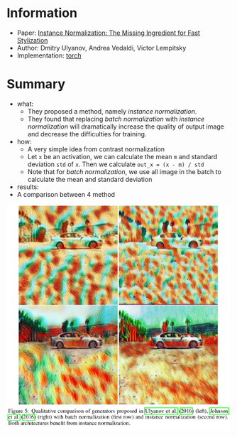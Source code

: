 # Information
* Paper: [Instance Normalization: The Missing Ingredient for Fast Stylization](https://arxiv.org/pdf/1610.07629v3.pdf)
* Author: Dmitry Ulyanov, Andrea Vedaldi, Victor Lempitsky
* Implementation: [torch](https://github.com/DmitryUlyanov/texture_nets)

# Summary
* what:
  * They proposed a method, namely _instance normalization_.
  * They found that replacing _batch normalization_ with _instance normalization_ will dramatically increase the quality of output image and decrease the difficulties for training.
* how:
  * A very simple idea from contrast normalization
  * Let `x` be an activation, we can calculate the mean `m` and standard deviation `std` of `x`. Then we calculate `out_x = (x - m) / std `
  * Note that for _batch normalization_, we use all image in the batch to calculate the mean and standard deviation
* results:
* A comparison between 4 method

![result](images/Instance_Normalization/result.png)
